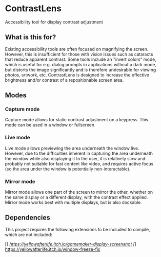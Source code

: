 # ContrastLens
Accessibility tool for display contrast adjustment

## What is this for?
Existing accessibility tools are often focused on magnifying the screen. However, this is insufficient for those with vision issues such as cataracts that reduce apparent contrast. Some tools include an "invert colors" mode, which is useful for e.g. dialog prompts in applications without a dark mode, but distorts the image significantly and is therefore undesirable for viewing photos, artwork, etc. ContrastLens is designed to increase the effective brightness and/or contrast of a repositionable screen area.

## Modes
### Capture mode
Capture mode allows for static contrast adjustment on a keypress. This mode can be used in a window or fullscreen.

### Live mode
Live mode allows previewing the area underneath the window live. However, due to the difficulties inherent in capturing the area underneath the window while also displaying it to the user, it is relatively slow and probably not suitable for fast content like video, and requires active focus (so the area under the window is potentially non-interactable).

### Mirror mode
Mirror mode allows one part of the screen to mirror the other, whether on the same display or a different display, with the contrast effect applied. Mirror mode works best with multiple displays, but is also dockable.

## Dependencies
This project requires the following extensions to be included to compile, which are not included:

[*] https://yellowafterlife.itch.io/gamemaker-display-screenshot
[*] https://yellowafterlife.itch.io/window-freeze-fix
